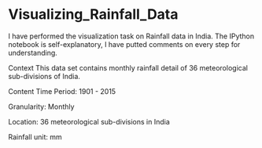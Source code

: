 # Visualizing_Rainfall_Data

I have performed the visualization task on Rainfall data in India. The IPython notebook is self-explanatory, I have putted comments on every step for understanding.

Context
This data set contains monthly rainfall detail of 36 meteorological sub-divisions of India.

Content
Time Period: 1901 - 2015

Granularity: Monthly

Location: 36 meteorological sub-divisions in India

Rainfall unit: mm
